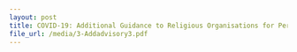 ```yaml
---
layout: post
title: COVID-19: Additional Guidance to Religious Organisations for Permitted On-site Activities issued on 14 May 2020
file_url: /media/3-Addadvisory3.pdf
---
```

